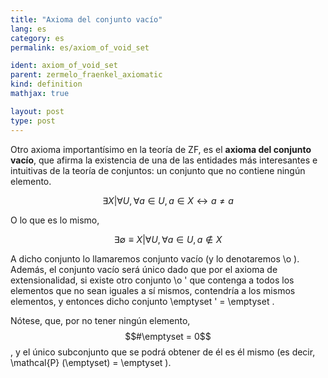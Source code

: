 ```yaml
---
title: "Axioma del conjunto vacío"
lang: es
category: es
permalink: es/axiom_of_void_set

ident: axiom_of_void_set
parent: zermelo_fraenkel_axiomatic
kind: definition
mathjax: true

layout: post
type: post
---
```


Otro axioma importantísimo en la teoría de ZF, es el **axioma del conjunto vacío**, que afirma la existencia de una de las entidades más interesantes e intuitivas de la teoría de conjuntos: un conjunto que no contiene ningún elemento.

$$\exists X | \forall U, \forall a \in U, a \in X \longleftrightarrow a\neq a$$

O lo que es lo mismo,

$$\exists \emptyset \equiv X | \forall U, \forall a \in U, a \notin X$$

A dicho conjunto lo llamaremos conjunto vacío (y lo denotaremos \o ). Además, el conjunto vacío será único dado que por el axioma de extensionalidad, si existe otro conjunto \o ' que contenga a todos los elementos que no sean iguales a sí mismos, contendría a los mismos elementos, y entonces dicho conjunto \emptyset ' = \emptyset .

Nótese, que, por no tener ningún elemento, $$#\emptyset = 0$$, y el único subconjunto que se podrá obtener de él es él mismo (es decir, \mathcal{P} (\emptyset) = \emptyset ).